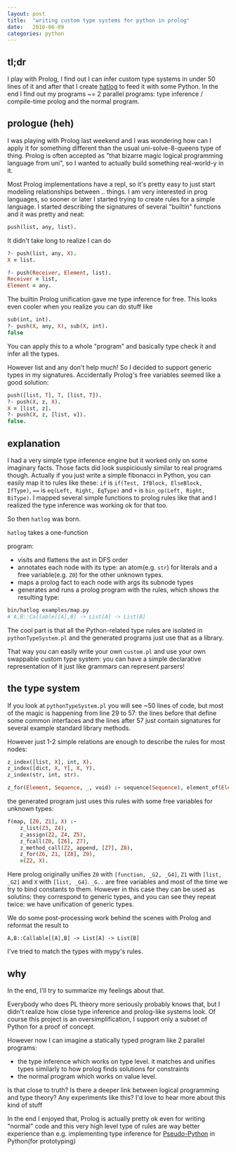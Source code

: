 ```yaml
---
layout: post
title:  "writing custom type systems for python in prolog"
date:   2016-06-09
categories: python
---
```



## tl;dr

I play with Prolog, I find out I can infer custom type systems in under 50 lines of it and after that I create [hatlog](https://github.com/alehander42/hatlog) to feed it with some Python. In the end I find out my programs ~= 2 parallel programs: type inference / compile-time prolog and the normal program.

## prologue (heh)

I was playing with Prolog last weekend and I was wondering how can I apply it
for something different than the usual uni-solve-8-queens type of thing.
Prolog is often accepted as "that bizarre magic logical programming language from uni", so I wanted to actually build something real-world-y in it.

Most Prolog implementations have a repl, so it's pretty easy to just start modeling relationships between .. things. I am very interested in prog languages, so sooner or later I started trying to create rules for a simple language. I started describing the signatures of several "builtin" functions and it was pretty and neat:

```prolog
push(list, any, list).
```

It didn't take long to realize I can do

```prolog
?- push(list, any, X).
X = list.

?- push(Receiver, Element, list).
Receiver = list,
Element = any.
```

The builtin Prolog unification gave me type inference for free.
This looks even cooler when you realize you can do stuff like

```prolog
sub(int, int).
?- push(X, any, X), sub(X, int).
false
```

You can apply this to a whole "program" and basically type check it and infer all the types.

However list and any don't help much! So I decided to support generic types in my signatures. Accidentally Prolog's free variables seemed like a good solution:

```prolog
push([list, T], T, [list, T]).
?- push(X, z, X).
X = [list, z].
?- push(X, z, [list, v]).
false.
```

## explanation

I had a very simple type inference engine but it worked only on some imaginary 
facts. Those facts did look suspiciously similar to real programs though. Actually if you just write a simple fibonacci in Python, you can easily map it to rules like these: `if` is `if(Test, IfBlock, ElseBlock, IfType)`, `==` is `eq(Left, Right, EqType)` and `+` is `bin_op(Left, Right, BiType)`. I mapped several simple functions to prolog rules like that and I realized the type inference was working ok for that too. 

So then `hatlog` was born. 

`hatlog` takes a one-function 


program:
    
  * visits and flattens the ast in DFS order
  * annotates each node with its type: an atom(e.g. `str`) for literals and a free variable(e.g. `Z0`) for the other unknown types.
  * maps a prolog fact to each node with args its subnode types
  * generates and runs a prolog program with the rules, which shows the resulting type:

```bash
bin/hatlog examples/map.py
# A,B::Callable[[A],B] -> List[A] -> List[B]
```

The cool part is that all the Python-related type rules are isolated in `pythonTypeSystem.pl` and the generated programs just use that as a library.

That way you can easily write your own `custom.pl` and use your own swappable custom type system: you can have a simple declarative representation of it just like grammars can represent parsers!

## the type system

If you look at `pythonTypeSystem.pl` you will see ~50 lines of code, but most of the magic is happening from line 29 to 57: the lines before that define some common interfaces and the lines after 57 just contain signatures for several example standard library methods.


However just 1-2 simple relations are enough to describe the rules for most nodes:

```prolog
z_index([list, X], int, X).
z_index([dict, X, Y], X, Y).
z_index(str, int, str).
```

```prolog
z_for(Element, Sequence, _, void) :- sequence(Sequence), element_of(Element, Sequence).
```

the generated program just uses this rules with some free variables for unknown types:

```prolog
f(map, [Z0, Z1], X) :-
    z_list(Z3, Z4),
    z_assign(Z2, Z4, Z5),
    z_fcall(Z0, [Z6], Z7),
    z_method_call(Z2, append, [Z7], Z8),
    z_for(Z6, Z1, [Z8], Z9),
    =(Z2, X).
```

Here prolog originally unifies `Z0` with `[function, _G2, _G4]`, `Z1` with `[list, _G2]` and `X` with `[list, _G4]`. `_G..` are free variables and most of the time we try to bind constants to them. However in this case they can be used as solutins: they correspond to generic types, and you can see they repeat twice: we have unification of generic types.

We do some post-processing work behind the scenes with Prolog and reformat the result to 

```
A,B::Callable[[A],B] -> List[A] -> List[B]
```

I've tried to match the types with mypy's rules.

## why

In the end, I'll try to summarize my feelings about that. 

Everybody who does PL theory more seriously probably knows that, but I didn't realize how close type inference and prolog-like systems look. Of course this project is an oversimplification, I support only a subset of Python for a proof of concept. 

However now I can imagine a statically typed program like 2 parallel programs:

  * the type inference which works on type level. it matches and unifies types similarly to how prolog finds solutions for constraints
  * the normal program which works on value level.

Is that close to truth? Is there a deeper link between logical programming and type theory? Any experiments like this? I'd love to hear more about this kind of stuff

In the end I enjoyed that, Prolog is actually pretty ok even for writing "normal" code and this very high level type of rules are way better experience than e.g. implementing type inference for [Pseudo-Python](https://github.com/alehander/pseudo-python) in Python(for prototyping)
